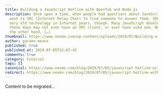```yaml
---
title: Building a JavaScript Hotline with OpenTok and Node.js
description: Once upon a time, when people had questions about JavaScript they
  went to IRC (Internet Relay Chat) to find someone to answer them. IRC is a
  very old technology in Internet years, though. Many JavaScript developers
  these days may not even have an IRC client, or ever have used one. Most, on
  the other hand, […]
thumbnail: https://www.nexmo.com/wp-content/uploads/2019/07/Building-a-JavaScript-Hotline-with-OpenTok-and-Node.js.png
author: garann-means
published: true
published_at: 2019-07-05T12:07:42
comments: true
category: tutorial
tags: []
canonical: https://www.nexmo.com/blog/2019/07/05/javascript-hotline-with-opentok-and-nodejs-dr
redirect: https://www.nexmo.com/blog/2019/07/05/javascript-hotline-with-opentok-and-nodejs-dr
---
```

Content to be migrated...
